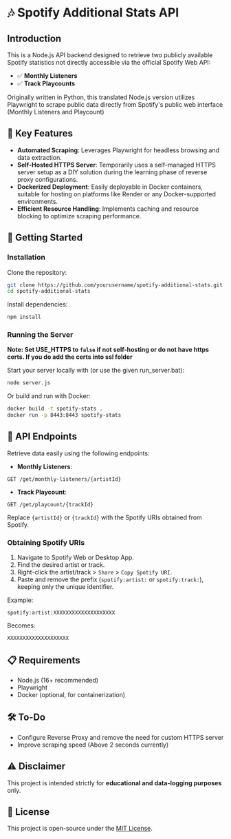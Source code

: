 # 🎶 Spotify Additional Stats API

## Introduction

This is a Node.js API backend designed to retrieve two publicly available Spotify statistics not directly accessible via the official Spotify Web API:

- ✅ **Monthly Listeners**
- ✅ **Track Playcounts**

Originally written in Python, this translated Node.js version utilizes Playwright to scrape public data directly from Spotify's public web interface (Monthly Listeners and Playcount)

## 🌟 Key Features

- **Automated Scraping**: Leverages Playwright for headless browsing and data extraction.
- **Self-Hosted HTTPS Server**: Temporarily uses a self-managed HTTPS server setup as a DIY solution during the learning phase of reverse proxy configurations.
- **Dockerized Deployment**: Easily deployable in Docker containers, suitable for hosting on platforms like Render or any Docker-supported environments.
- **Efficient Resource Handling**: Implements caching and resource blocking to optimize scraping performance.

## 🚀 Getting Started

### Installation

Clone the repository:

```bash
git clone https://github.com/yourusername/spotify-additional-stats.git
cd spotify-additional-stats
```

Install dependencies:

```bash
npm install
```

### Running the Server

**Note: Set USE_HTTPS to `false` if not self-hosting or do not have https certs. If you do add the certs into ssl folder**

Start your server locally with (or use the given run_server.bat):

```bash
node server.js
```

Or build and run with Docker:

```bash
docker build -t spotify-stats .
docker run -p 8443:8443 spotify-stats
```

## 📡 API Endpoints

Retrieve data easily using the following endpoints:

- **Monthly Listeners**:

```
GET /get/monthly-listeners/{artistId}
```

- **Track Playcount**:

```
GET /get/playcount/{trackId}
```

Replace `{artistId}` or `{trackId}` with the Spotify URIs obtained from Spotify.

### Obtaining Spotify URIs

1. Navigate to Spotify Web or Desktop App.
2. Find the desired artist or track.
3. Right-click the artist/track > `Share` > `Copy Spotify URI`.
4. Paste and remove the prefix (`spotify:artist:` or `spotify:track:`), keeping only the unique identifier.

Example:

```
spotify:artist:XXXXXXXXXXXXXXXXXXXX
```

Becomes:

```
XXXXXXXXXXXXXXXXXXXX
```

## 📋 Requirements

- Node.js (16+ recommended)
- Playwright
- Docker (optional, for containerization)

## 🛠️ To-Do

- Configure Reverse Proxy and remove the need for custom HTTPS server
- Improve scraping speed (Above 2 seconds currently)

## ⚠️ Disclaimer

This project is intended strictly for **educational and data-logging purposes** only. 

## 📌 License

This project is open-source under the [MIT License](LICENSE).

